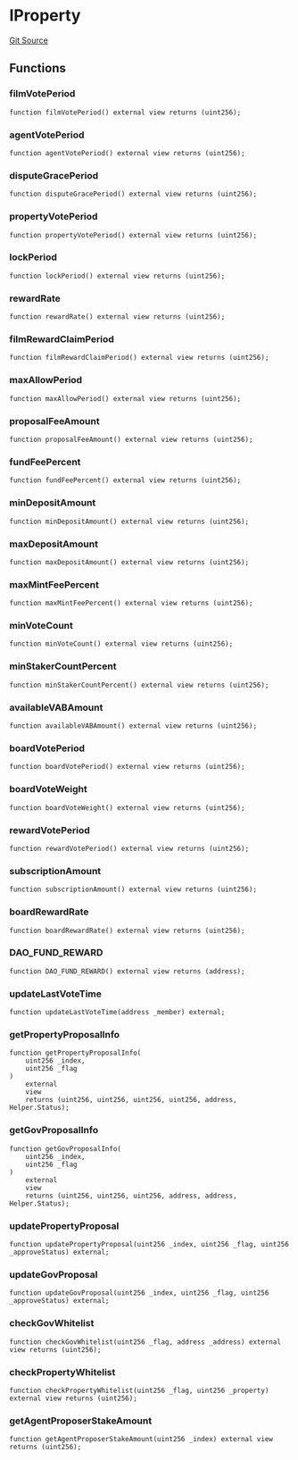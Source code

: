 # IProperty
[Git Source](https://github.com/Mill1995/VABDAO/blob/da329adf87a2070b031772816f2c7bd185e5f213/contracts/interfaces/IProperty.sol)


## Functions
### filmVotePeriod


```solidity
function filmVotePeriod() external view returns (uint256);
```

### agentVotePeriod


```solidity
function agentVotePeriod() external view returns (uint256);
```

### disputeGracePeriod


```solidity
function disputeGracePeriod() external view returns (uint256);
```

### propertyVotePeriod


```solidity
function propertyVotePeriod() external view returns (uint256);
```

### lockPeriod


```solidity
function lockPeriod() external view returns (uint256);
```

### rewardRate


```solidity
function rewardRate() external view returns (uint256);
```

### filmRewardClaimPeriod


```solidity
function filmRewardClaimPeriod() external view returns (uint256);
```

### maxAllowPeriod


```solidity
function maxAllowPeriod() external view returns (uint256);
```

### proposalFeeAmount


```solidity
function proposalFeeAmount() external view returns (uint256);
```

### fundFeePercent


```solidity
function fundFeePercent() external view returns (uint256);
```

### minDepositAmount


```solidity
function minDepositAmount() external view returns (uint256);
```

### maxDepositAmount


```solidity
function maxDepositAmount() external view returns (uint256);
```

### maxMintFeePercent


```solidity
function maxMintFeePercent() external view returns (uint256);
```

### minVoteCount


```solidity
function minVoteCount() external view returns (uint256);
```

### minStakerCountPercent


```solidity
function minStakerCountPercent() external view returns (uint256);
```

### availableVABAmount


```solidity
function availableVABAmount() external view returns (uint256);
```

### boardVotePeriod


```solidity
function boardVotePeriod() external view returns (uint256);
```

### boardVoteWeight


```solidity
function boardVoteWeight() external view returns (uint256);
```

### rewardVotePeriod


```solidity
function rewardVotePeriod() external view returns (uint256);
```

### subscriptionAmount


```solidity
function subscriptionAmount() external view returns (uint256);
```

### boardRewardRate


```solidity
function boardRewardRate() external view returns (uint256);
```

### DAO_FUND_REWARD


```solidity
function DAO_FUND_REWARD() external view returns (address);
```

### updateLastVoteTime


```solidity
function updateLastVoteTime(address _member) external;
```

### getPropertyProposalInfo


```solidity
function getPropertyProposalInfo(
    uint256 _index,
    uint256 _flag
)
    external
    view
    returns (uint256, uint256, uint256, uint256, address, Helper.Status);
```

### getGovProposalInfo


```solidity
function getGovProposalInfo(
    uint256 _index,
    uint256 _flag
)
    external
    view
    returns (uint256, uint256, uint256, address, address, Helper.Status);
```

### updatePropertyProposal


```solidity
function updatePropertyProposal(uint256 _index, uint256 _flag, uint256 _approveStatus) external;
```

### updateGovProposal


```solidity
function updateGovProposal(uint256 _index, uint256 _flag, uint256 _approveStatus) external;
```

### checkGovWhitelist


```solidity
function checkGovWhitelist(uint256 _flag, address _address) external view returns (uint256);
```

### checkPropertyWhitelist


```solidity
function checkPropertyWhitelist(uint256 _flag, uint256 _property) external view returns (uint256);
```

### getAgentProposerStakeAmount


```solidity
function getAgentProposerStakeAmount(uint256 _index) external view returns (uint256);
```


